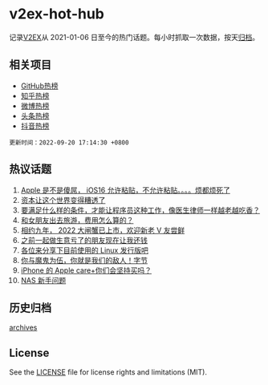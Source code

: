 # v2ex-hot-hub

 记录[V2EX](https://www.v2ex.com/)从 2021-01-06 日至今的热门话题。每小时抓取一次数据，按天[归档](archives)。
 
 ## 相关项目

- [GitHub热榜](https://github.com/lonnyzhang423/github-hot-hub)
- [知乎热榜](https://github.com/lonnyzhang423/zhihu-hot-hub)
- [微博热榜](https://github.com/lonnyzhang423/weibo-hot-hub)
- [头条热榜](https://github.com/lonnyzhang423/toutiao-hot-hub)
- [抖音热榜](https://github.com/lonnyzhang423/douyin-hot-hub)


 `更新时间：2022-09-20 17:14:30 +0800`

## 热议话题

1. [Apple 是不是傻屌， iOS16 允许粘贴，不允许粘贴。。。。烦都烦死了](https://www.v2ex.com/t/881363)
1. [资本让这个世界变得糟透了](https://www.v2ex.com/t/881410)
1. [要满足什么样的条件，才能让程序员这种工作，像医生律师一样越老越吃香？](https://www.v2ex.com/t/881426)
1. [和女朋友出去旅游，费用怎么算的？](https://www.v2ex.com/t/881409)
1. [相约九年， 2022 大闸蟹已上市，欢迎新老 V 友尝鲜](https://www.v2ex.com/t/881455)
1. [之前一起做生意亏了的朋友现在让我还钱](https://www.v2ex.com/t/881449)
1. [各位来分享下目前使用的 Linux 发行版吧](https://www.v2ex.com/t/881571)
1. [你与魔鬼为伍，你就是我们的敌人！字节](https://www.v2ex.com/t/881483)
1. [iPhone 的 Apple care+你们会坚持买吗？](https://www.v2ex.com/t/881417)
1. [NAS 新手问题](https://www.v2ex.com/t/881382)

## 历史归档

[archives](archives)

## License

See the [LICENSE](LICENSE) file for license rights and limitations (MIT).
